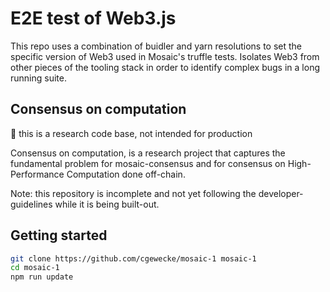 # E2E test of Web3.js

This repo uses a combination of buidler and yarn resolutions to set the specific version of Web3
used in Mosaic's truffle tests. Isolates Web3 from other pieces of the tooling stack in order to identify complex bugs in a long running suite.

## Consensus on computation

🚨 this is a research code base, not intended for production

Consensus on computation, is a research project that captures the fundamental problem for mosaic-consensus and for consensus on High-Performance Computation done off-chain.

Note: this repository is incomplete and not yet following the developer-guidelines while it is being built-out.

## Getting started

```bash
git clone https://github.com/cgewecke/mosaic-1 mosaic-1
cd mosaic-1
npm run update
```
